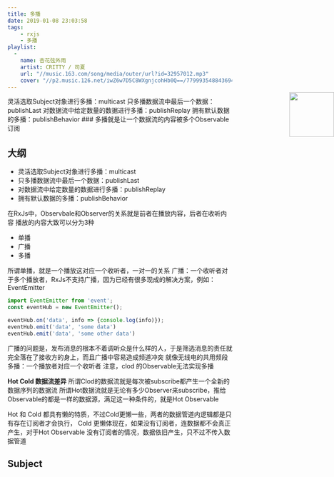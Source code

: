 ```yaml
---
title: 多播
date: 2019-01-08 23:03:58
tags: 
    - rxjs
    - 多播
playlist:
  -
    name: 杏花弦外雨
    artist: CRITTY / 司夏
    url: "//music.163.com/song/media/outer/url?id=32957012.mp3"
    cover: "//p2.music.126.net/iwZ6w7D5C8WXgnjcohHb0Q==/7799935488436943.jpg?param=90y90"
---
```


<img src="//p2.music.126.net/9GAbSb_hlXPu66HWInJOww==/109951162846052486.jpg?param=90y90" width = "100" height = "100" div align=right style="position: absolute; right: 0; margin-top: -10px;" />
灵活选取Subject对象进行多播：multicast
只多播数据流中最后一个数据：publishLast
对数据流中给定数量的数据进行多播：publishReplay
拥有默认数据的多播：publishBehavior
<!-- more -->
### 多播就是让一个数据流的内容被多个Observable订阅

## 大纲
* 灵活选取Subject对象进行多播：multicast
* 只多播数据流中最后一个数据：publishLast
* 对数据流中给定数量的数据进行多播：publishReplay
* 拥有默认数据的多播：publishBehavior

在RxJs中，Observbale和Observer的关系就是前者在播放内容，后者在收听内容
播放的内容大致可以分为3种

* 单播
* 广播
* 多播

所谓单播，就是一个播放这对应一个收听者，一对一的关系
广播：一个收听者对于多个播放者，RxJs不支持广播，因为已经有很多现成的解决方案，例如：EventEmitter
```js
import EventEmitter from 'event';
const eventHub = new EventEmitter();

eventHub.on('data', info => {console.log(info)});
eventHub.emit('data', 'some data')
eventHub.emit('data', 'some other data')
```
广播的问题是，发布消息的根本不着调听众是什么样的人，于是筛选消息的责任就完全落在了接收方的身上，而且广播中容易造成频道冲突
就像无线电的共用频段
多播：一个播放者对应一个收听者
注意，clod 的Observable无法实现多播

**Hot Cold 数据流差异**
所谓Clod的数据流就是每次被subscribe都产生一个全新的数据序列的数据流
所谓Hot数据流就是无论有多少Observer来subscribe，推给Observable的都是一样的数据源，满足这一种条件的，就是Hot Observable

Hot 和 Cold 都具有懒的特质，不过Cold更懒一些，两者的数据管道内逻辑都是只有存在订阅者才会执行，
Cold 更懒体现在，如果没有订阅者，连数据都不会真正产生，对于Hot Observable 没有订阅者的情况，数据依旧产生，只不过不传入数据管道

## Subject


